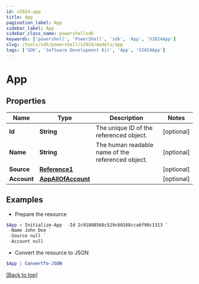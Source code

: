 ```yaml
---
id: v2024-app
title: App
pagination_label: App
sidebar_label: App
sidebar_class_name: powershellsdk
keywords: ['powershell', 'PowerShell', 'sdk', 'App', 'V2024App'] 
slug: /tools/sdk/powershell/v2024/models/app
tags: ['SDK', 'Software Development Kit', 'App', 'V2024App']
---
```



# App

## Properties

Name | Type | Description | Notes
------------ | ------------- | ------------- | -------------
**Id** | **String** | The unique ID of the referenced object. | [optional] 
**Name** | **String** | The human readable name of the referenced object. | [optional] 
**Source** | [**Reference1**](reference1) |  | [optional] 
**Account** | [**AppAllOfAccount**](app-all-of-account) |  | [optional] 

## Examples

- Prepare the resource
```powershell
$App = Initialize-App  -Id 2c91808568c529c60168cca6f90c1313 `
 -Name John Doe `
 -Source null `
 -Account null
```

- Convert the resource to JSON
```powershell
$App | ConvertTo-JSON
```


[[Back to top]](#) 

